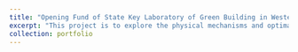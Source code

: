 ```yaml
---
title: "Opening Fund of State Key Laboratory of Green Building in Western China [No. LSKF201904]"
excerpt: "This project is to explore the physical mechanisms and optimal design methods of active hydronic thermal activated building envelope systems through data analysis, CFD, advanced predictive algorithms."
collection: portfolio
---
```

